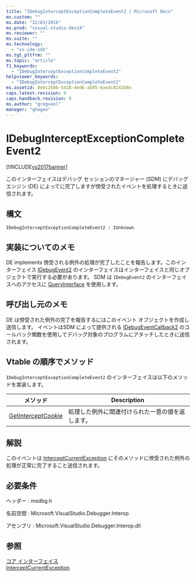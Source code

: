 ```yaml
---
title: "IDebugInterceptExceptionCompleteEvent2 | Microsoft Docs"
ms.custom: ""
ms.date: "12/03/2016"
ms.prod: "visual-studio-dev14"
ms.reviewer: ""
ms.suite: ""
ms.technology: 
  - "vs-ide-sdk"
ms.tgt_pltfrm: ""
ms.topic: "article"
f1_keywords: 
  - "IDebugInterceptExceptionCompleteEvent2"
helpviewer_keywords: 
  - "IDebugInterceptExceptionCompleteEvent2"
ms.assetid: 8ebc256b-5428-4ed6-a505-6aedc8242b8e
caps.latest.revision: 9
caps.handback.revision: 9
ms.author: "gregvanl"
manager: "ghogen"
---
```

# IDebugInterceptExceptionCompleteEvent2
[!INCLUDE[vs2017banner](../../../code-quality/includes/vs2017banner.md)]

このインターフェイスはデバッグ セッションのマネージャー \(SDM\) にデバッグ エンジン \(DE\) によってに完了しますが傍受されたイベントを処理するときに送信されます。  
  
## 構文  
  
```  
IDebugInterceptExceptionCompleteEvent2 : IUnknown  
```  
  
## 実装についてのメモ  
 DE implements 傍受される例外の処理が完了したことを報告します。このインターフェイス  [IDebugEvent2](../../../extensibility/debugger/reference/idebugevent2.md) のインターフェイスはインターフェイスと同じオブジェクトで実行する必要があります。  SDM は `IDebugEvent2` のインターフェイスへのアクセスに [QueryInterface](/visual-cpp/atl/queryinterface) を使用します。  
  
## 呼び出し元のメモ  
 DE は傍受された例外の完了を報告するにはこのイベント オブジェクトを作成し送信します。  イベントはSDM によって提供される [IDebugEventCallback2](../../../extensibility/debugger/reference/idebugeventcallback2.md) のコールバック関数を使用してデバッグ対象のプログラムにアタッチしたときに送信されます。  
  
## Vtable の順序でメソッド  
 `IDebugInterceptExceptionCompleteEvent2` のインターフェイスは以下のメソッドを実装します。  
  
|メソッド|Description|  
|----------|-----------------|  
|[GetInterceptCookie](../Topic/IDebugInterceptExceptionCompleteEvent2::GetInterceptCookie.md)|処理した例外に関連付けられた一意の値を返します。|  
  
## 解説  
 このイベントは [InterceptCurrentException](../../../extensibility/debugger/reference/idebugstackframe3-interceptcurrentexception.md) にそのメソッドに傍受された例外の処理が正常に完了すること送信されます。  
  
## 必要条件  
 ヘッダー : msdbg.h  
  
 名前空間 : Microsoft.VisualStudio.Debugger.Interop  
  
 アセンブリ : Microsoft.VisualStudio.Debugger.Interop.dll  
  
## 参照  
 [コア インターフェイス](../../../extensibility/debugger/reference/core-interfaces.md)   
 [InterceptCurrentException](../../../extensibility/debugger/reference/idebugstackframe3-interceptcurrentexception.md)